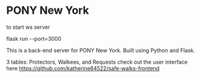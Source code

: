 # PONY New York

to start ws server

flask run --port=3000

This is a back-end server for PONY New York. Built using Python and Flask.

3 tables: Protectors, Walkees, and Requests
check out the user interface here https://github.com/katherine84522/safe-walks-frontend


